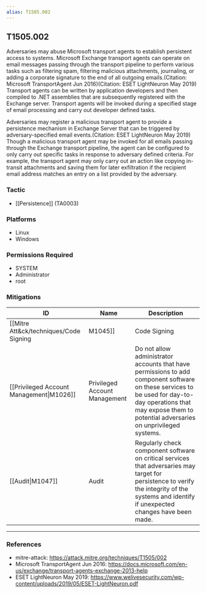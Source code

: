 ```yaml
---
alias: T1505.002
---
```


## T1505.002

Adversaries may abuse Microsoft transport agents to establish persistent access to systems. Microsoft Exchange transport agents can operate on email messages passing through the transport pipeline to perform various tasks such as filtering spam, filtering malicious attachments, journaling, or adding a corporate signature to the end of all outgoing emails.(Citation: Microsoft TransportAgent Jun 2016)(Citation: ESET LightNeuron May 2019) Transport agents can be written by application developers and then compiled to .NET assemblies that are subsequently registered with the Exchange server. Transport agents will be invoked during a specified stage of email processing and carry out developer defined tasks. 

Adversaries may register a malicious transport agent to provide a persistence mechanism in Exchange Server that can be triggered by adversary-specified email events.(Citation: ESET LightNeuron May 2019) Though a malicious transport agent may be invoked for all emails passing through the Exchange transport pipeline, the agent can be configured to only carry out specific tasks in response to adversary defined criteria. For example, the transport agent may only carry out an action like copying in-transit attachments and saving them for later exfiltration if the recipient email address matches an entry on a list provided by the adversary. 


### Tactic
- [[Persistence]] (TA0003)

### Platforms
- Linux
- Windows

### Permissions Required
- SYSTEM
- Administrator
- root

### Mitigations

| ID | Name | Description |
| --- | --- | --- |
| [[Mitre Att&ck/techniques/Code Signing|M1045]] | Code Signing | Ensure all application component binaries are signed by the correct application developers.  |
| [[Privileged Account Management\|M1026]] | Privileged Account Management | Do not allow administrator accounts that have permissions to add component software on these services to be used for day-to-day operations that may expose them to potential adversaries on unprivileged systems.  |
| [[Audit\|M1047]] | Audit | Regularly check component software on critical services that adversaries may target for persistence to verify the integrity of the systems and identify if unexpected changes have been made.  |


---
### References

- mitre-attack: https://attack.mitre.org/techniques/T1505/002
- Microsoft TransportAgent Jun 2016: https://docs.microsoft.com/en-us/exchange/transport-agents-exchange-2013-help
- ESET LightNeuron May 2019: https://www.welivesecurity.com/wp-content/uploads/2019/05/ESET-LightNeuron.pdf
